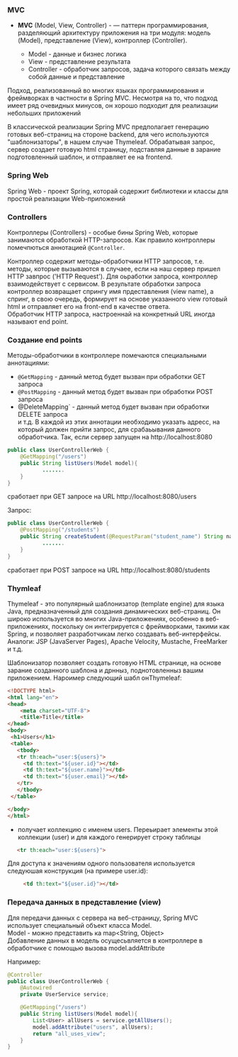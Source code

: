 

### MVC

* **MVC** (Model, View, Controller) - — паттерн программирования, разделяющий архитектуру приложения на три
  модуля: модель (Model), представление (View), контроллер (Controller).

  * Model - данные и бизнес логика
  * View - представление результата
  * Controller - обработчик запросов, задача которого связать между собой данные и представление

Подход, реализованный во многих языках программирования и фреймворках в частности в Spring MVC.
Несмотря на то, что подход имеет ряд очевидных минусов, он хорошо подходит для реализации небольших приложений

В классической реализации Spring MVC предполагает генерацию готовых веб-страниц на стороне backend, для чего используются "шаблонизаторы", в нашем случае Thymeleaf.
Обрабатывая запрос, сервер создает готовую html страницу, подставляя данные в зарание подготовленный шаблон, и отправляет ее на frontend.

### Spring Web

Spring Web - проект Spring, которай содержит библиотеки и классы для простой реализации Web-приложений


### Controllers
Контроллеры (Controllers) - особые бины Spring Web, которые занимаются обработкой HTTP-запросов. Как правило контроллеры помечпються аннотацией `@Controller`.

Контроллер содержит методы-обработчики HTTP запросов, т.е. методы, которые вызываются в случаее, если на наш сервер пришел HTTP завпрос ('HTTP Request'). 
Для оьработки запроса, контроллер взаимодействует с сервисом. В результате обработки запроса контроллер возвращает спрингу имя прдеставления (view name), а спринг, в свою очередь, 
формирует на основе указанного view готовый html и отправляет его на front-end в качестве ответа.  
Обработчик HTTP запроса, настроеннай на конкретный URL иногда называют end point.


### Создание end points

Методы-обработчики в контроллере помечаются специальными аннотациями:
* `@GetMapping` - данный метод будет вызван при обработки GET запроса 
* `@PostMapping` - данный метод будет вызван при обработки POST запроса
*  @DeleteMapping` - данный метод будет вызван при обработки DELETE запроса  
и т.д. В каждой из этих аннотации необходимо указать адресс, на который должен прийти запрос, для срабаьывания данного обработчика. 
Так,  если сервер запущен на http://localhost:8080
  
```java
public class UserControllerWeb {
    @GetMapping("/users")
    public String listUsers(Model model){
           .......
    }
}

```
сработает при GET запросе на URL http://localhost:8080/users  

Запрос:
```java
public class UserControllerWeb {
    @PostMapping("/students")
    public String createStudent(@RequestParam("student_name") String name, @RequestParam String email){
           .......
    }
}

```
сработает при POST запросе на URL http://localhost:8080/students  


### Thymleaf  

Thymeleaf - это популярный шаблонизатор (template engine) для языка Java,
предназначенный для создания динамических веб-страниц. Он широко
используется во многих Java-приложениях, особенно в веб-приложениях,
поскольку он интегрируется с фреймворками, такими как Spring, и позволяет
разработчикам легко создавать веб-интерфейсы.
Аналоги: JSP (JavaServer Pages), Apache Velocity, Mustache, FreeMarker и т.д.

Шаблонизатор позволяет создать готовую HTML странице, на основе зарание созданного шаблона и дрнныз, поднотовленныз вашим приложением. Нароимер следующий шабл онThymeleaf:
```html
<!DOCTYPE html>
<html lang="en">
<head>
    <meta charset="UTF-8">
    <title>Title</title>
</head>
<body>
 <h1>Users</h1>
 <table>
   <tbody>
   <tr th:each="user:${users}">
     <td th:text="${user.id}"></td>
     <td th:text="${user.name}"></td>
     <td th:text="${user.email}"></td>
   </tr>
   </tbody>
 </table>

</body>
</html>

```
* получает коллекцию с именем users. Переьирает элементы этой коллекции (user) и для каждого генерирует строку таблицы
```html
   <tr th:each="user:${users}">
```
Для доступа к значениям одного пользователя используется следуюшая конструкция (на примере user.id):
```html
     <td th:text="${user.id}"></td>
```

### Передача данных в представление (view)  
Для передачи данных с сервера на веб-страницу, Spring MVC использует специальный объект класса Model.  
Model - можно представить ка map<String, Object>  
Добавление данных в модель осущесьвляется в контроллере в обработчике с помощью вызова  model.addAttribute 

Например:
  
```java
@Controller
public class UserControllerWeb {
    @Autowired
    private UserService service;

    @GetMapping("/users")
    public String listUsers(Model model){
        List<User> allUsers = service.getAllUsers();
        model.addAttribute("users", allUsers);
        return "all_uses_view";
    }
}

```

